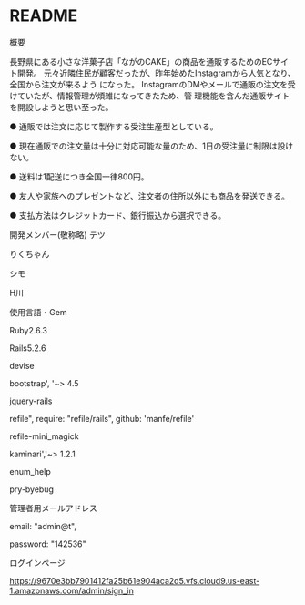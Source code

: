 # README

概要

長野県にある小さな洋菓子店「ながのCAKE」の商品を通販するためのECサイト開発。
元々近隣住民が顧客だったが、昨年始めたInstagramから人気となり、全国から注文が来るよう
になった。
InstagramのDMやメールで通販の注文を受けていたが、情報管理が煩雑になってきたため、管
理機能を含んだ通販サイトを開設しようと思い至った。

● 通販では注文に応じて製作する受注生産型としている。

● 現在通販での注文量は十分に対応可能な量のため、1日の受注量に制限は設けない。

● 送料は1配送につき全国一律800円。

● 友人や家族へのプレゼントなど、注文者の住所以外にも商品を発送できる。

● 支払方法はクレジットカード、銀行振込から選択できる。

開発メンバー(敬称略)
テツ

りくちゃん

シモ

H川

使用言語・Gem

Ruby2.6.3

Rails5.2.6

devise

bootstrap', '~> 4.5

jquery-rails

refile", require: "refile/rails", github: 'manfe/refile'

refile-mini_magick

kaminari','~> 1.2.1

enum_help

pry-byebug

管理者用メールアドレス

email: "admin@t",

password: "142536"

ログインページ

https://9670e3bb7901412fa25b61e904aca2d5.vfs.cloud9.us-east-1.amazonaws.com/admin/sign_in

